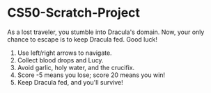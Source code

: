 # CS50-Scratch-Project

As a lost traveler, you stumble into Dracula's domain. Now, your only chance to escape is to keep Dracula fed. Good luck!

1. Use left/right arrows to navigate.
2. Collect blood drops and Lucy.
3. Avoid garlic, holy water, and the crucifix.
4. Score -5 means you lose; score 20 means you win!
5. Keep Dracula fed, and you'll survive!

